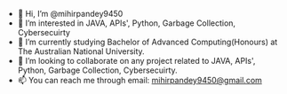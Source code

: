 - 👋 Hi, I’m @mihirpandey9450
- 👀 I’m interested in JAVA, APIs', Python, Garbage Collection, Cybersecuirty
- 🌱 I’m currently studying Bachelor of Advanced Computing(Honours) at The Australian National University.
- 💞️ I’m looking to collaborate on any project related to JAVA, APIs', Python, Garbage Collection, Cybersecuirty.
- 📫 You can reach me through email: mihirpandey9450@gmail.com

<!---
mihirpandey9450/mihirpandey9450 is a ✨ special ✨ repository because its `README.md` (this file) appears on your GitHub profile.
You can click the Preview link to take a look at your changes.
--->
